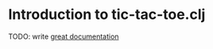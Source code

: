 # Introduction to tic-tac-toe.clj

TODO: write [great documentation](http://jacobian.org/writing/great-documentation/what-to-write/)
